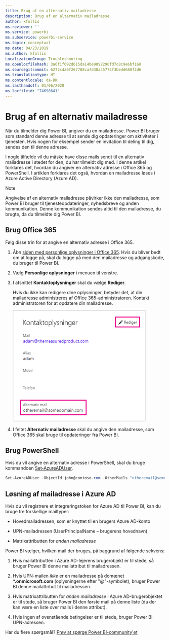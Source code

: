```yaml
---
title: Brug af en alternativ mailadresse
description: Brug af en alternativ mailadresse
author: kfollis
ms.reviewer: ''
ms.service: powerbi
ms.subservice: powerbi-service
ms.topic: conceptual
ms.date: 04/23/2019
ms.author: kfollis
LocalizationGroup: Troubleshooting
ms.openlocfilehash: 3a6f1f692d615da14be9092290fd7c8c9e6bf168
ms.sourcegitcommit: 6272c4a0f267708ca7d38a45774f3bedd680f2d6
ms.translationtype: HT
ms.contentlocale: da-DK
ms.lasthandoff: 01/06/2020
ms.locfileid: "74698641"
---
```

# <a name="use-an-alternate-email-address"></a>Brug af en alternativ mailadresse

Når du tilmelder dig Power BI, angiver du en mailadresse. Power BI bruger som standard denne adresse til at sende dig opdateringer om aktiviteter i tjenesten. Hvis nogen for eksempel sender en invitation til deling til dig, sendes den til denne adresse.

I nogle tilfælde vil du måske have disse mails sendt til en alternativ mailadresse i stedet for den, du har tilmeldt dig med. I denne artikel forklares det, hvordan du angiver en alternativ adresse i Office 365 og PowerShell. I artiklen forklares det også, hvordan en mailadresse løses i Azure Active Directory (Azure AD).

> [!NOTE]
> Angivelse af en alternativ mailadresse påvirker ikke den mailadresse, som Power BI bruger til tjenesteopdateringer, nyhedsbreve og anden kommunikation. Denne kommunikation sendes altid til den mailadresse, du brugte, da du tilmeldte dig Power BI.

## <a name="use-office-365"></a>Brug Office 365

Følg disse trin for at angive en alternativ adresse i Office 365.

1. Åbn [siden med personlige oplysninger i Office 365](https://portal.office.com/account/#personalinfo). Hvis du bliver bedt om at logge på, skal du logge på med den mailadresse og adgangskode, du bruger til Power BI.

1. Vælg **Personlige oplysninger** i menuen til venstre.

1. I afsnittet **Kontaktoplysninger** skal du vælge **Rediger**.

    Hvis du ikke kan redigere dine oplysninger, betyder det, at din mailadresse administreres af Office 365-administratoren. Kontakt administratoren for at opdatere din mailadresse.

    ![Kontaktoplysninger](media/service-admin-alternate-email-address-for-power-bi/contact-details.png)

1. I feltet **Alternativ mailadresse** skal du angive den mailadresse, som Office 365 skal bruge til opdateringer fra Power BI.

## <a name="use-powershell"></a>Brug PowerShell

Hvis du vil angive en alternativ adresse i PowerShell, skal du bruge kommandoen [Set-AzureADUser](/powershell/module/azuread/set-azureaduser/).

```powershell
Set-AzureADUser -ObjectId john@contoso.com -OtherMails "otheremail@somedomain.com"
```

## <a name="email-address-resolution-in-azure-ad"></a>Løsning af mailadresse i Azure AD

Hvis du vil registrere et integreringstoken for Azure AD til Power BI, kan du bruge tre forskellige mailtyper:

* Hovedmailadressen, som er knyttet til en brugers Azure AD-konto

* UPN-mailadressen (UserPrincipalName – brugerens hovednavn)

* Matrixattributten for *anden mailadresse*

Power BI vælger, hvilken mail der bruges, på baggrund af følgende sekvens:

1. Hvis mailattributten i Azure AD-lejerens brugerobjekt er til stede, så bruger Power BI denne mailattribut til mailadressen.

1. Hvis UPN-mailen *ikke* er en mailadresse på domænet **\*.onmicrosoft.com** (oplysningerne efter "\@"-symbolet), bruger Power BI denne mailattribut til mailadressen.

1. Hvis matrixattributten for *anden mailadresse* i Azure AD-brugerobjektet er til stede, så bruger Power BI den første mail på denne liste (da der kan være en liste over mails i denne attribut).

1. Hvis ingen af ovenstående betingelser er til stede, bruger Power BI UPN-adressen.

Har du flere spørgsmål? [Prøv at spørge Power BI-community'et](https://community.powerbi.com/)